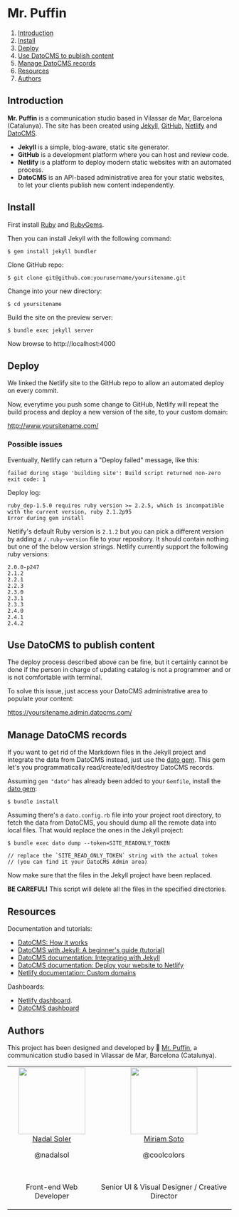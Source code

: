 # Mr. Puffin

1. [Introduction](#introduction)
2. [Install](#install)
3. [Deploy](#deploy)
4. [Use DatoCMS to publish content](#use-datocms-to-publish-content)
5. [Manage DatoCMS records](#manage-datocms-records)
6. [Resources](#resources)
7. [Authors](#authors)

## Introduction

**Mr. Puffin** is a communication studio based in Vilassar de Mar, Barcelona (Catalunya). The site has been created using [Jekyll](https://jekyllrb.com/), [GitHub](https://github.com/), [Netlify](https://www.netlify.com/) and [DatoCMS](https://www.datocms.com/).

* **Jekyll** is a simple, blog-aware, static site generator.
* **GitHub** is a development platform where you can host and review code.
* **Netlify** is a platform to deploy modern static websites with an automated process.
* **DatoCMS** is an API-based administrative area for your static websites, to let your clients publish new content independently.

## Install

First install [Ruby](https://www.ruby-lang.org/) and [RubyGems](https://rubygems.org/).

Then you can install Jekyll with the following command:

```
$ gem install jekyll bundler
```

Clone GitHub repo:

```
$ git clone git@github.com:yourusername/yoursitename.git
```

Change into your new directory:

```
$ cd yoursitename
```

Build the site on the preview server:

```
$ bundle exec jekyll server
```

Now browse to http://localhost:4000

## Deploy

We linked the Netlify site to the GitHub repo to allow an automated deploy on every commit.

Now, everytime you push some change to GitHub, Netlify will repeat the build process and deploy a new version of the site, to your custom domain:

http://www.yoursitename.com/

### Possible issues

Eventually, Netlify can return a "Deploy failed" message, like this:

```
failed during stage 'building site': Build script returned non-zero exit code: 1
```

Deploy log:

```
ruby_dep-1.5.0 requires ruby version >= 2.2.5, which is incompatible with the current version, ruby 2.1.2p95
Error during gem install
```

Netlify's default Ruby version is `2.1.2` but you can pick a different version by adding a `/.ruby-version` file to your repository. It should contain nothing but one of the below version strings. Netlify currently support the following ruby versions:

```
2.0.0-p247
2.1.2
2.2.1
2.2.3
2.3.0
2.3.1
2.3.3
2.4.0
2.4.1
2.4.2
```

## Use DatoCMS to publish content

The deploy process described above can be fine, but it certainly cannot be done if the person in charge of updating catalog is not a programmer and or is not comfortable with terminal.

To solve this issue, just access your DatoCMS administrative area to populate your content:

https://yoursitename.admin.datocms.com/

## Manage DatoCMS records

If you want to get rid of the Markdown files in the Jekyll project and integrate the data from DatoCMS instead, just use the [dato gem](https://github.com/datocms/ruby-datocms-client/). This gem let's you programmatically read/create/edit/destroy DatoCMS records.

Assuming `gem "dato"` has already been added to your `Gemfile`, install the [dato gem](https://github.com/datocms/ruby-datocms-client/):

```
$ bundle install
```

Assuming there's a `dato.config.rb` file into your project root directory, to fetch the data from DatoCMS, you should dump all the remote data into local files. That would replace the ones in the Jekyll project:

```
$ bundle exec dato dump --token=SITE_READONLY_TOKEN

// replace the `SITE_READ_ONLY_TOKEN` string with the actual token
// (you can find it your DatoCMS Admin area)
```

Now make sure that the files in the Jekyll project have been replaced.

**BE CAREFUL!** This script will delete all the files in the specified directories.

## Resources

Documentation and tutorials:

* [DatoCMS: How it works](https://www.datocms.com/how-it-works/)
* [DatoCMS with Jekyll: A beginner's guide (tutorial)](https://www.datocms.com/blog/datocms-with-jekyll-a-beginners-guide/)
* [DatoCMS documentation: Integrating with Jekyll](https://docs.datocms.com/jekyll/overview.html)
* [DatoCMS documentation: Deploy your website to Netlify](https://docs.datocms.com/deployment/netlify.html)
* [Netlify documentation: Custom domains](https://www.netlify.com/docs/custom-domains/)

Dashboards:

* [Netlify dashboard](https://app.netlify.com/).
* [DatoCMS dashboard](https://dashboard.datocms.com/)

## Authors

This project has been designed and developed by 🐧 [Mr. Puffin](http://mrpuffin.cat/), a communication studio based in Vilassar de Mar, Barcelona (Catalunya).

<table>
  <tbody>
    <tr>
      <td align="center" valign="top">
        <img width="150" height="150" src="https://github.com/nadalsol.png?s=150">
        <br>
        <a href="https://github.com/nadalsol">Nadal Soler</a>
        <p>@nadalsol</p>
        <br>
        <p>Front-end Web Developer</p>
      </td>
      <td align="center" valign="top">
        <img width="150" height="150" src="https://media-exp2.licdn.com/mpr/mpr/shrinknp_150_150/p/4/005/06b/33f/3a3caff.jpg">
        <br>
        <a href="https://www.linkedin.com/in/miriamsoto/">Miriam Soto</a>
        <p>@coolcolors</p>
        <br>
        <p>Senior UI & Visual Designer / Creative Director</p>
      </td>
    </tr>
  </tbody>
</table>
